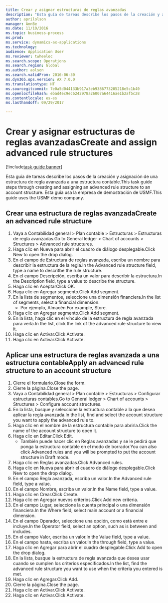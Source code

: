```yaml
--- 
title: Crear y asignar estructuras de reglas avanzadas
description: "Esta guía de tareas describe los pasos de la creación y asignación de una estructura de regla avanzada a una estructura contable."
author: aprilolson
manager: AnnBe
ms.date: 11/10/2016
ms.topic: business-process
ms.prod: 
ms.service: dynamics-ax-applications
ms.technology: 
audience: Application User
ms.reviewer: twheeloc
ms.search.scope: Operations
ms.search.region: Global
ms.author: aolson
ms.search.validFrom: 2016-06-30
ms.dyn365.ops.version: AX 7.0.0
ms.translationtype: HT
ms.sourcegitcommit: 7e0a5d044133b917a3eb9386773205218e5c1b40
ms.openlocfilehash: ebad4ec9ec6242978a26007a64416ae1b2af5c28
ms.contentlocale: es-es
ms.lasthandoff: 09/29/2017

---
```

# <a name="create-and-assign-advanced-rule-structures"></a><span data-ttu-id="a16e3-103">Crear y asignar estructuras de reglas avanzadas</span><span class="sxs-lookup"><span data-stu-id="a16e3-103">Create and assign advanced rule structures</span></span>

[!include[task guide banner](../../includes/task-guide-banner.md)]

<span data-ttu-id="a16e3-104">Esta guía de tareas describe los pasos de la creación y asignación de una estructura de regla avanzada a una estructura contable.</span><span class="sxs-lookup"><span data-stu-id="a16e3-104">This task guide steps through creating and assigning an advanced rule structure to an account structure.</span></span> <span data-ttu-id="a16e3-105">Esta guía usa la empresa de demostración de USMF.</span><span class="sxs-lookup"><span data-stu-id="a16e3-105">This guide uses the USMF demo company.</span></span>


## <a name="create-an-advanced-rule-structure"></a><span data-ttu-id="a16e3-106">Crear una estructura de reglas avanzada</span><span class="sxs-lookup"><span data-stu-id="a16e3-106">Create an advanced rule structure</span></span>
1. <span data-ttu-id="a16e3-107">Vaya a Contabilidad general > Plan contable > Estructuras > Estructuras de regla avanzadas.</span><span class="sxs-lookup"><span data-stu-id="a16e3-107">Go to General ledger > Chart of accounts > Structures > Advanced rule structures.</span></span>
2. <span data-ttu-id="a16e3-108">Haga clic en Nueva para abrir el cuadro de diálogo desplegable.</span><span class="sxs-lookup"><span data-stu-id="a16e3-108">Click New to open the drop dialog.</span></span>
3. <span data-ttu-id="a16e3-109">En el campo de Estructura de reglas avanzada, escriba un nombre para describir la estructura de la regla.</span><span class="sxs-lookup"><span data-stu-id="a16e3-109">In the Advanced rule structure field, type a name to descritbe the rule structure.</span></span>
4. <span data-ttu-id="a16e3-110">En el campo Descripción, escriba un valor para describir la estructura.</span><span class="sxs-lookup"><span data-stu-id="a16e3-110">In the Description field, type a value to describe the structure.</span></span>
5. <span data-ttu-id="a16e3-111">Haga clic en Aceptar</span><span class="sxs-lookup"><span data-stu-id="a16e3-111">Click OK.</span></span>
6. <span data-ttu-id="a16e3-112">Haga clic en Agregar segmento.</span><span class="sxs-lookup"><span data-stu-id="a16e3-112">Click Add segment.</span></span>
7. <span data-ttu-id="a16e3-113">En la lista de segmentos, seleccione una dimensión financiera.</span><span class="sxs-lookup"><span data-stu-id="a16e3-113">In the list of segments, select a financial dimension.</span></span>
    * <span data-ttu-id="a16e3-114">Por ejemplo, Almacén.</span><span class="sxs-lookup"><span data-stu-id="a16e3-114">For example, Store.</span></span>  
8. <span data-ttu-id="a16e3-115">Haga clic en Agregar segmento.</span><span class="sxs-lookup"><span data-stu-id="a16e3-115">Click Add segment.</span></span>
9. <span data-ttu-id="a16e3-116">En la lista, haga clic en el vínculo de la estructura de regla avanzada para verla.</span><span class="sxs-lookup"><span data-stu-id="a16e3-116">In the list, click the link of the advanced rule structure to view it.</span></span>
10. <span data-ttu-id="a16e3-117">Haga clic en Activar.</span><span class="sxs-lookup"><span data-stu-id="a16e3-117">Click Activate.</span></span>
11. <span data-ttu-id="a16e3-118">Haga clic en Activar.</span><span class="sxs-lookup"><span data-stu-id="a16e3-118">Click Activate.</span></span>

## <a name="apply-an-advanced-rule-structure-to-an-account-structure"></a><span data-ttu-id="a16e3-119">Aplicar una estructura de reglas avanzada a una estructura contable</span><span class="sxs-lookup"><span data-stu-id="a16e3-119">Apply an advanced rule structure to an account structure</span></span>
1. <span data-ttu-id="a16e3-120">Cierre el formulario.</span><span class="sxs-lookup"><span data-stu-id="a16e3-120">Close the form.</span></span>
2. <span data-ttu-id="a16e3-121">Cierre la página.</span><span class="sxs-lookup"><span data-stu-id="a16e3-121">Close the page.</span></span>
3. <span data-ttu-id="a16e3-122">Vaya a Contabilidad general > Plan contable > Estructuras > Configurar estructuras contables.</span><span class="sxs-lookup"><span data-stu-id="a16e3-122">Go to General ledger > Chart of accounts > Structures > Configure account structures.</span></span>
4. <span data-ttu-id="a16e3-123">En la lista, busque y seleccione la estructura contable a la que desea aplicar la regla avanzada.</span><span class="sxs-lookup"><span data-stu-id="a16e3-123">In the list, find and select the account structure you want to apply the advanced rule to.</span></span>
5. <span data-ttu-id="a16e3-124">Haga clic en el nombre de la estructura contable para abrirla.</span><span class="sxs-lookup"><span data-stu-id="a16e3-124">Click the name of the account structure to open it.</span></span>
6. <span data-ttu-id="a16e3-125">Haga clic en Editar.</span><span class="sxs-lookup"><span data-stu-id="a16e3-125">Click Edit.</span></span>
    * <span data-ttu-id="a16e3-126">También puede hacer clic en Reglas avanzadas y se le pedirá que ponga la estructura contable en el modo de borrador.</span><span class="sxs-lookup"><span data-stu-id="a16e3-126">You can also click Advanced rules and you will be prompted to put the account structure in Draft mode.</span></span>  
7. <span data-ttu-id="a16e3-127">Haga clic en Reglas avanzadas.</span><span class="sxs-lookup"><span data-stu-id="a16e3-127">Click Advanced rules.</span></span>
8. <span data-ttu-id="a16e3-128">Haga clic en Nueva para abrir el cuadro de diálogo desplegable.</span><span class="sxs-lookup"><span data-stu-id="a16e3-128">Click New to open the drop dialog.</span></span>
9. <span data-ttu-id="a16e3-129">En el campo Regla avanzada, escriba un valor.</span><span class="sxs-lookup"><span data-stu-id="a16e3-129">In the Advanced rule field, type a value.</span></span>
10. <span data-ttu-id="a16e3-130">En el campo Nombre, escriba un valor.</span><span class="sxs-lookup"><span data-stu-id="a16e3-130">In the Name field, type a value.</span></span>
11. <span data-ttu-id="a16e3-131">Haga clic en Crear.</span><span class="sxs-lookup"><span data-stu-id="a16e3-131">Click Create.</span></span>
12. <span data-ttu-id="a16e3-132">Haga clic en Agregar nuevos criterios.</span><span class="sxs-lookup"><span data-stu-id="a16e3-132">Click Add new criteria.</span></span>
13. <span data-ttu-id="a16e3-133">En el campo Lugar, seleccione la cuenta principal o una dimensión financiera.</span><span class="sxs-lookup"><span data-stu-id="a16e3-133">In the Where field, select main account or a financial dimension.</span></span>
14. <span data-ttu-id="a16e3-134">En el campo Operador, seleccione una opción, como está entre e incluye.</span><span class="sxs-lookup"><span data-stu-id="a16e3-134">In the Operator field, select an option, such as is between and includes.</span></span>
15. <span data-ttu-id="a16e3-135">En el campo Valor, escriba un valor.</span><span class="sxs-lookup"><span data-stu-id="a16e3-135">In the Value field, type a value.</span></span>
16. <span data-ttu-id="a16e3-136">En el campo hasta, escriba un valor.</span><span class="sxs-lookup"><span data-stu-id="a16e3-136">In the through field, type a value.</span></span>
17. <span data-ttu-id="a16e3-137">Haga clic en Agregar para abrir el cuadro desplegable.</span><span class="sxs-lookup"><span data-stu-id="a16e3-137">Click Add to open the drop dialog.</span></span>
18. <span data-ttu-id="a16e3-138">En la lista, busque la estructura de regla avanzada que desea usar cuando se cumplen los criterios especificados.</span><span class="sxs-lookup"><span data-stu-id="a16e3-138">In the list, find the advanced rule structure you want to use when the criteria you entered is met.</span></span>
19. <span data-ttu-id="a16e3-139">Haga clic en Agregar.</span><span class="sxs-lookup"><span data-stu-id="a16e3-139">Click Add.</span></span>
20. <span data-ttu-id="a16e3-140">Cierre la página.</span><span class="sxs-lookup"><span data-stu-id="a16e3-140">Close the page.</span></span>
21. <span data-ttu-id="a16e3-141">Haga clic en Activar.</span><span class="sxs-lookup"><span data-stu-id="a16e3-141">Click Activate.</span></span>
22. <span data-ttu-id="a16e3-142">Haga clic en Activar.</span><span class="sxs-lookup"><span data-stu-id="a16e3-142">Click Activate.</span></span>


